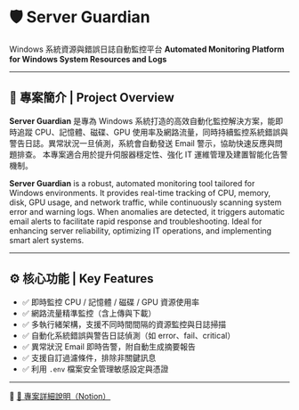 # 🛡️ Server Guardian

Windows 系統資源與錯誤日誌自動監控平台
**Automated Monitoring Platform for Windows System Resources and Logs**

---

## 📘 專案簡介 | Project Overview

**Server Guardian** 是專為 Windows 系統打造的高效自動化監控解決方案，能即時追蹤 CPU、記憶體、磁碟、GPU 使用率及網路流量，同時持續監控系統錯誤與警告日誌。異常狀況一旦偵測，系統會自動發送 Email 警示，協助快速反應與問題排查。
本專案適合用於提升伺服器穩定性、強化 IT 運維管理及建置智能化告警機制。

**Server Guardian** is a robust, automated monitoring tool tailored for Windows environments. It provides real-time tracking of CPU, memory, disk, GPU usage, and network traffic, while continuously scanning system error and warning logs. When anomalies are detected, it triggers automatic email alerts to facilitate rapid response and troubleshooting.
Ideal for enhancing server reliability, optimizing IT operations, and implementing smart alert systems.

---

## ⚙️ 核心功能 | Key Features

* ✅ 即時監控 CPU / 記憶體 / 磁碟 / GPU 資源使用率
* ✅ 網路流量精準監控（含上傳與下載）
* ✅ 多執行緒架構，支援不同時間間隔的資源監控與日誌掃描
* ✅ 自動化系統錯誤與警告日誌偵測（如 error、fail、critical）
* ✅ 異常狀況 Email 即時告警，附自動生成摘要報告
* ✅ 支援自訂過濾條件，排除非關鍵訊息
* ✅ 利用 `.env` 檔案安全管理敏感設定與憑證

---

📂
[📘 專案詳細說明（Notion）](https://www.notion.so/Windows-Server-Guardian-1ff41100419980f08512c8f2ec28c639?pvs=4)


